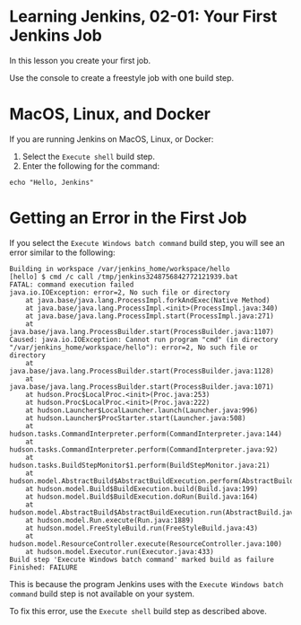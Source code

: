 # Learning Jenkins, 02-01: Your First Jenkins Job
In this lesson you create your first job.

Use the console to create a freestyle job with one build step.

# MacOS, Linux, and Docker
If you are running Jenkins on MacOS, Linux, or Docker:

1. Select the `Execute shell` build step.
2. Enter the following for the command:
```
echo "Hello, Jenkins"
```

# Getting an Error in the First Job
If you select the `Execute Windows batch command` build step, you will see an error similar to the following:
```
Building in workspace /var/jenkins_home/workspace/hello
[hello] $ cmd /c call /tmp/jenkins3248756842772121939.bat
FATAL: command execution failed
java.io.IOException: error=2, No such file or directory
	at java.base/java.lang.ProcessImpl.forkAndExec(Native Method)
	at java.base/java.lang.ProcessImpl.<init>(ProcessImpl.java:340)
	at java.base/java.lang.ProcessImpl.start(ProcessImpl.java:271)
	at java.base/java.lang.ProcessBuilder.start(ProcessBuilder.java:1107)
Caused: java.io.IOException: Cannot run program "cmd" (in directory "/var/jenkins_home/workspace/hello"): error=2, No such file or directory
	at java.base/java.lang.ProcessBuilder.start(ProcessBuilder.java:1128)
	at java.base/java.lang.ProcessBuilder.start(ProcessBuilder.java:1071)
	at hudson.Proc$LocalProc.<init>(Proc.java:253)
	at hudson.Proc$LocalProc.<init>(Proc.java:222)
	at hudson.Launcher$LocalLauncher.launch(Launcher.java:996)
	at hudson.Launcher$ProcStarter.start(Launcher.java:508)
	at hudson.tasks.CommandInterpreter.perform(CommandInterpreter.java:144)
	at hudson.tasks.CommandInterpreter.perform(CommandInterpreter.java:92)
	at hudson.tasks.BuildStepMonitor$1.perform(BuildStepMonitor.java:21)
	at hudson.model.AbstractBuild$AbstractBuildExecution.perform(AbstractBuild.java:808)
	at hudson.model.Build$BuildExecution.build(Build.java:199)
	at hudson.model.Build$BuildExecution.doRun(Build.java:164)
	at hudson.model.AbstractBuild$AbstractBuildExecution.run(AbstractBuild.java:516)
	at hudson.model.Run.execute(Run.java:1889)
	at hudson.model.FreeStyleBuild.run(FreeStyleBuild.java:43)
	at hudson.model.ResourceController.execute(ResourceController.java:100)
	at hudson.model.Executor.run(Executor.java:433)
Build step 'Execute Windows batch command' marked build as failure
Finished: FAILURE
```

This is because the program Jenkins uses with the `Execute Windows batch command` build step is not available on your system.

To fix this error, use the `Execute shell` build step as described above.
